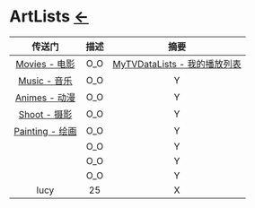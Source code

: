 # ArtLists [←](../index.md)

| 传送门 | 描述 | 摘要 |
|:---:|:---:|:---:|
| [Movies - 电影](Movies/index.md) | O_O | [MyTVDataLists - 我的播放列表](MyTVDataLists.md) |
| [Music - 音乐](Music/index.md) | O_O | Y |
| [Animes - 动漫](Animes/index.md) | O_O | Y |
| [Shoot - 摄影](Shoot/index.md) | O_O | Y |
| [Painting - 绘画](Painting/index.md) | O_O | Y |
| []() | O_O | Y |
| []() | O_O | Y |
| []() | O_O | Y |
| lucy | 25 | X |








